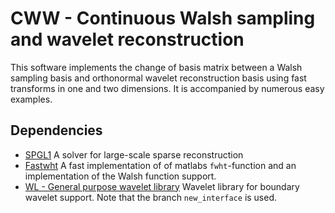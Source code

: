# CWW - Continuous Walsh sampling and wavelet reconstruction 
This software implements the change of basis matrix between a Walsh sampling basis and orthonormal wavelet reconstruction basis using fast transforms in one and two dimensions. It is accompanied by numerous easy examples. 

## Dependencies
* [SPGL1](http://www.cs.ubc.ca/~mpf/spgl1/) A solver for large-scale sparse reconstruction
* [Fastwht](https://bitbucket.org/vegarant/fastwht/) A fast implementation of
  of matlabs `fwht`-function and an implementation of the Walsh function
  support.
* [WL - General purpose wavelet library](https://github.com/oyvindry/wl/tree/new_interface) Wavelet library for boundary wavelet support. Note that the branch `new_interface` is used.

